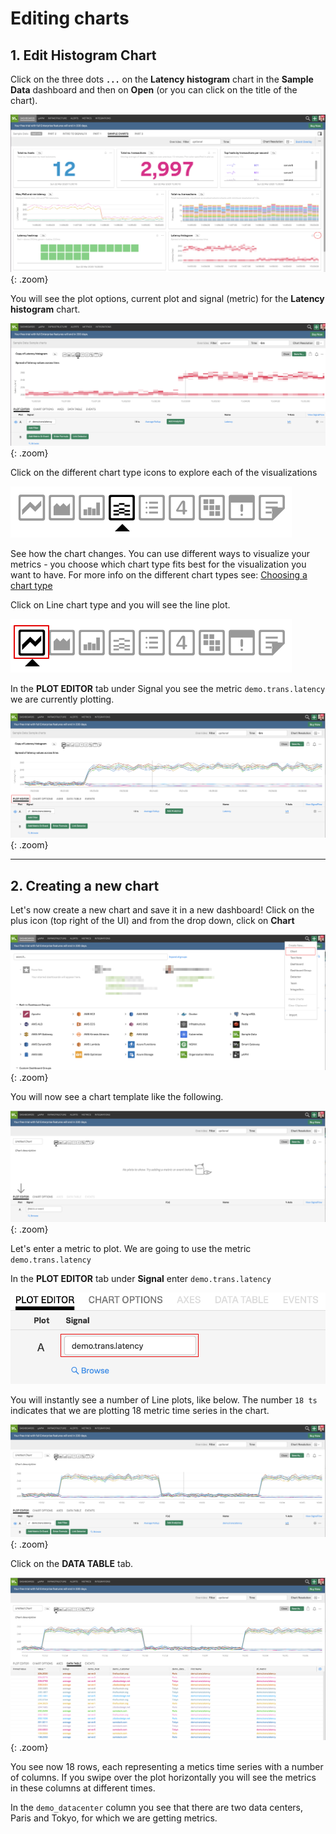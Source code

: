 # Editing charts

## 1. Edit Histogram Chart

Click on the three dots **`...`** on the **Latency histogram** chart in the **Sample Data** dashboard and then on **Open** (or you can click on the title of the chart).

![Sample Data](../images/module1/M1-l1-3.png){: .zoom}

You will see the plot options, current plot and signal (metric) for the **Latency histogram** chart.

![Heatmap Chart](../images/module1/M1-l1-4.png){: .zoom}

Click on the different chart type icons to explore each of the visualizations

![Chart Types](../images/module1/M1-l1-5.png)

See how the chart changes. You can use different ways to visualize your metrics - you choose which chart type fits best for the visualization you want to have.
For more info on the different chart types see: [Choosing a chart type](https://docs.signalfx.com/en/latest/charts/chart-planning-creating.html#choosing-a-chart-type)

Click on Line chart type and you will see the line plot.

![Line Chart](../images/module1/M1-l1-6.png)

In the **PLOT EDITOR** tab under Signal you see the metric `demo.trans.latency` we are currently plotting.

![Plot Editor](../images/module1/M1-l1-7.png){: .zoom}

---

## 2. Creating a new chart

Let's now create a new chart and save it in a new dashboard! Click on the plus icon (top right of the UI) and from the drop down, click on **Chart**

![Create new chart](../images/module1/M1-l1-8.png){: .zoom}

You will now see a chart template like the following.

![Empty Chart](../images/module1/M1-l1-9.png){: .zoom}

Let's enter a metric to plot. We are going to use the metric `demo.trans.latency`

In the **PLOT EDITOR** tab under **Signal** enter `demo.trans.latency`

![Signal](../images/module1/M1-l1-10.png)

You will instantly see a number of Line plots, like below. The number `18 ts` indicates that we are plotting 18 metric time series in the chart.

![Chart](../images/module1/M1-l1-11.png){: .zoom}

Click on the **DATA TABLE** tab.

![Data Table](../images/module1/M1-l1-12.png){: .zoom}

You see now 18 rows, each representing a metics time series with a number of columns. If you swipe over the plot horizontally you will see the metrics in these columns at different times.

In the `demo_datacenter` column you see that there are two data centers, Paris and Tokyo, for which we are getting metrics.
